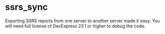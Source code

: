 # ssrs_sync
Exporting SSRS reports from one server to another server made it easy. You will need full license of DevExpress  23.1 or higher to debug the code.
